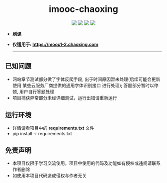 
<h1 align="center">imooc-chaoxing</h1>

<p align="center"> 
<img src="https://img.shields.io/badge/beautifulsoup4-4.11.1-f39f37"/>
<img src="https://img.shields.io/badge/fontTools-4.33.3-f39f37"/>
<img src="https://img.shields.io/badge/selenium-4.1.5-f39f37"/>
<img src="https://img.shields.io/badge/python-3.9.7-f39f37"/>
</p>


- **刷课**

- **仅适用于: <https://mooc1-2.chaoxing.com>**

  ***
  
## 已知问题

- 网站章节测试部分做了字体反爬手段, 出于时间原因暂未处理(后续可能会更新使用 某些云服务厂商提供的通用字体识别接口 进行处理); 答题部分暂时以停顿, 用户自行答题处理
- 项目捕获异常部分未经详细测试，运行出错请重新运行

## 运行环境

- 详情请看项目中的 **requirements.txt** 文件
- pip install -r requirements.txt

## 免责声明

- 本项目仅限于学习交流使用，项目中使用的代码及功能如有侵权或违规请联系作者删除
- 如使用本项目代码造成侵权与作者无关